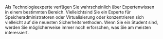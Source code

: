 Als Technologieexperte verfügen Sie wahrscheinlich über Expertenwissen in einem bestimmten Bereich. Vielleichtsind Sie ein Experte für Speicheradministratoren oder Virtualisierung oder konzentrieren sich vielleicht auf die neuesten Sicherheitsmethoden. Wenn Sie ein Student sind, werden Sie möglicherweise immer noch erforschen, was Sie am meisten interessiert.
